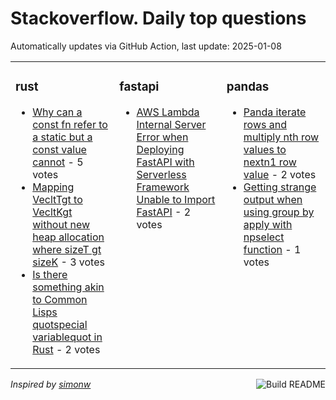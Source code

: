 # Stackoverflow. Daily top questions 

Automatically updates via GitHub Action, last update: <!-- date starts -->2025-01-08<!-- date ends -->


<table><tr><td valign="top" width="33%">

### rust
<!-- rust starts -->
* [Why can a const fn refer to a static but a const value cannot](https://stackoverflow.com/questions/79337453/why-can-a-const-fn-refer-to-a-static-but-a-const-value-cannot) - 5 votes
* [Mapping VecltTgt to VecltKgt without new heap allocation where sizeT gt sizeK](https://stackoverflow.com/questions/79334662/mapping-vect-to-veck-without-new-heap-allocation-where-sizet-sizek) - 3 votes
* [Is there something akin to Common Lisps quotspecial variablequot in Rust](https://stackoverflow.com/questions/79337586/is-there-something-akin-to-common-lisps-special-variable-in-rust) - 2 votes
<!-- rust ends -->
</td><td valign="top" width="34%">


### fastapi
<!-- fastapi starts -->
* [AWS Lambda Internal Server Error when Deploying FastAPI with Serverless Framework  Unable to Import FastAPI](https://stackoverflow.com/questions/79338024/aws-lambda-internal-server-error-when-deploying-fastapi-with-serverless-framewor) - 2 votes
<!-- fastapi ends -->
</td><td valign="top" width="34%">


### pandas
<!-- pandas starts -->
* [Panda iterate rows and multiply nth row values to nextn1 row value](https://stackoverflow.com/questions/79338219/panda-iterate-rows-and-multiply-nth-row-values-to-nextn1-row-value) - 2 votes
* [Getting strange output when using group by apply with npselect function](https://stackoverflow.com/questions/79335580/getting-strange-output-when-using-group-by-apply-with-np-select-function) - 1 votes
<!-- pandas ends -->
</td></tr></table>

<a href="https://github.com/hp0404/hp0404/actions"><img src="https://github.com/hp0404/hp0404/workflows/Build%20README/badge.svg" align="right" alt="Build README"></a> <p>*Inspired by  [simonw](https://github.com/simonw/simonw)*</p>
